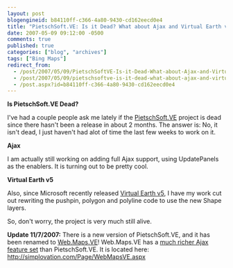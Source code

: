 ```yaml
---
layout: post
blogengineid: b84110ff-c366-4a80-9430-cd162eecd0e4
title: "PietschSoft.VE: Is it Dead? What about Ajax and Virtual Earth v5?"
date: 2007-05-09 09:12:00 -0500
comments: true
published: true
categories: ["blog", "archives"]
tags: ["Bing Maps"]
redirect_from: 
  - /post/2007/05/09/PietschSoftVE-Is-it-Dead-What-about-Ajax-and-Virtual-Earth-v5
  - /post/2007/05/09/pietschsoftve-is-it-dead-what-about-ajax-and-virtual-earth-v5
  - /post.aspx?id=b84110ff-c366-4a80-9430-cd162eecd0e4
---
```

<!-- more -->


**Is PietschSoft.VE Dead?**



I&#39;ve had a couple people ask me lately if the <a href="http://simplovation.com/Page/WebMapsVE.aspx">PietschSoft.VE</a> project is dead since there hasn&#39;t been a release in about 2 months. The answer is: No, it isn&#39;t dead, I just haven&#39;t had alot of time the last few weeks to work on it.



**Ajax**



I am actually still working on adding full Ajax support, using UpdatePanels as the enablers. It is turning out to be pretty cool.



**Virtual Earth v5**



Also, since Microsoft recently released <a href="http://dev.live.com/virtualearth">Virtual Earth v5</a>, I have my work cut out rewriting the pushpin, polygon and polyline code to use the new Shape layers.



So, don&#39;t worry, the project is very much still alive.



**Update 11/7/2007:** There is a new version of PietschSoft.VE, and it has been renamed to <a href="http://simplovation.com/Page/WebMapsVE.aspx">Web.Maps.VE</a>! Web.Maps.VE has a <a href="http://simplovation.com/Page/WebMapsVE.aspx">much richer Ajax feature set</a> than PietschSoft.VE. It is located here: <a href="http://simplovation.com/Page/WebMapsVE.aspx">http://simplovation.com/Page/WebMapsVE.aspx</a>

